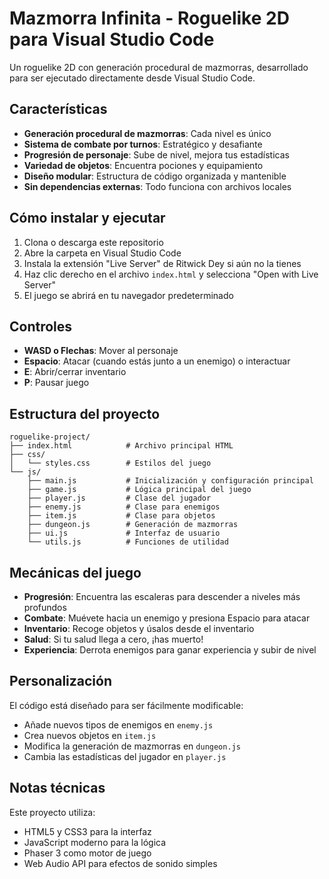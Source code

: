# Mazmorra Infinita - Roguelike 2D para Visual Studio Code

Un roguelike 2D con generación procedural de mazmorras, desarrollado para ser ejecutado directamente desde Visual Studio Code.

## Características

- **Generación procedural de mazmorras**: Cada nivel es único
- **Sistema de combate por turnos**: Estratégico y desafiante
- **Progresión de personaje**: Sube de nivel, mejora tus estadísticas
- **Variedad de objetos**: Encuentra pociones y equipamiento
- **Diseño modular**: Estructura de código organizada y mantenible
- **Sin dependencias externas**: Todo funciona con archivos locales

## Cómo instalar y ejecutar

1. Clona o descarga este repositorio
2. Abre la carpeta en Visual Studio Code
3. Instala la extensión "Live Server" de Ritwick Dey si aún no la tienes
4. Haz clic derecho en el archivo `index.html` y selecciona "Open with Live Server"
5. El juego se abrirá en tu navegador predeterminado

## Controles

- **WASD o Flechas**: Mover al personaje
- **Espacio**: Atacar (cuando estás junto a un enemigo) o interactuar
- **E**: Abrir/cerrar inventario
- **P**: Pausar juego

## Estructura del proyecto

```
roguelike-project/
├── index.html            # Archivo principal HTML
├── css/
│   └── styles.css        # Estilos del juego
└── js/
    ├── main.js           # Inicialización y configuración principal
    ├── game.js           # Lógica principal del juego
    ├── player.js         # Clase del jugador
    ├── enemy.js          # Clase para enemigos
    ├── item.js           # Clase para objetos
    ├── dungeon.js        # Generación de mazmorras
    ├── ui.js             # Interfaz de usuario
    └── utils.js          # Funciones de utilidad
```

## Mecánicas del juego

- **Progresión**: Encuentra las escaleras para descender a niveles más profundos
- **Combate**: Muévete hacia un enemigo y presiona Espacio para atacar
- **Inventario**: Recoge objetos y úsalos desde el inventario
- **Salud**: Si tu salud llega a cero, ¡has muerto!
- **Experiencia**: Derrota enemigos para ganar experiencia y subir de nivel

## Personalización

El código está diseñado para ser fácilmente modificable:

- Añade nuevos tipos de enemigos en `enemy.js`
- Crea nuevos objetos en `item.js`
- Modifica la generación de mazmorras en `dungeon.js`
- Cambia las estadísticas del jugador en `player.js`

## Notas técnicas

Este proyecto utiliza:
- HTML5 y CSS3 para la interfaz
- JavaScript moderno para la lógica
- Phaser 3 como motor de juego
- Web Audio API para efectos de sonido simples